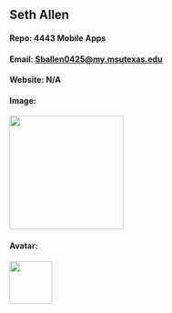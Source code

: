 ## Seth Allen
#### Repo: 4443 Mobile Apps
#### Email: Sballen0425@my.msutexas.edu
#### Website: N/A
#### Image:
<img src="[488648fa-7f6e-4d8d-b1c2-19dd1167941b.jpg]" width="200">

#### Avatar:
<img src="https://images2.imgbox.com/ae/bd/tERTAGTL_o.png" width="75">
